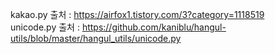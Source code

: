kakao.py 출처 : https://airfox1.tistory.com/3?category=1118519  
unicode.py 출처 : https://github.com/kaniblu/hangul-utils/blob/master/hangul_utils/unicode.py
